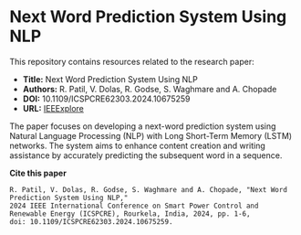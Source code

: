 # Next Word Prediction System Using NLP

This repository contains resources related to the research paper:

* **Title:** Next Word Prediction System Using NLP
* **Authors:** R. Patil, V. Dolas, R. Godse, S. Waghmare and A. Chopade
* **DOI:** 10.1109/ICSPCRE62303.2024.10675259
* **URL:** [IEEExplore](https://ieeexplore.ieee.org/document/10675259)

The paper focuses on developing a next-word prediction system using Natural Language Processing (NLP) with Long Short-Term Memory (LSTM) networks. The system aims to enhance content creation and writing assistance by accurately predicting the subsequent word in a sequence.

**Cite this paper**

```
R. Patil, V. Dolas, R. Godse, S. Waghmare and A. Chopade, "Next Word Prediction System Using NLP,"
2024 IEEE International Conference on Smart Power Control and Renewable Energy (ICSPCRE), Rourkela, India, 2024, pp. 1-6,
doi: 10.1109/ICSPCRE62303.2024.10675259.
```
